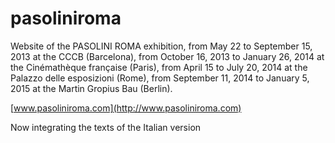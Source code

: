 # pasoliniroma #

Website of the PASOLINI ROMA exhibition, from May 22 to September 15, 2013 at the CCCB (Barcelona), from October 16, 2013 to January 26, 2014 at the Cinémathèque française (Paris), from April 15 to July 20, 2014 at the Palazzo delle esposizioni (Rome), from September 11, 2014 to January 5, 2015 at the Martin Gropius Bau (Berlin).

[www.pasoliniroma.com](http://www.pasoliniroma.com)

Now integrating the texts of the Italian version